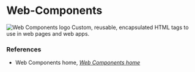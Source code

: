 # Web-Components

![Web Components logo](https://www.webcomponents.org/assets/logo-192x192.png)
Custom, reusable, encapsulated HTML tags to use in web pages and web apps.

### References
* Web Components home, _[Web Components home](https://www.webcomponents.org/)_
